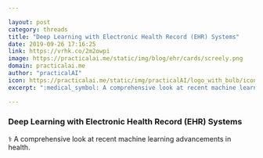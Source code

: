 ```yaml
---

layout: post
category: threads
title: "Deep Learning with Electronic Health Record (EHR) Systems"
date: 2019-09-26 17:16:25
link: https://vrhk.co/2m2owpi
image: https://practicalai.me/static/img/blog/ehr/cards/screely.png
domain: practicalai.me
author: "practicalAI"
icon: https://practicalai.me/static/img/practicalAI/logo_with_bulb/icon.png
excerpt: ":medical_symbol: A comprehensive look at recent machine learning advancements in health."

---
```


### Deep Learning with Electronic Health Record (EHR) Systems

:medical_symbol: A comprehensive look at recent machine learning advancements in health.